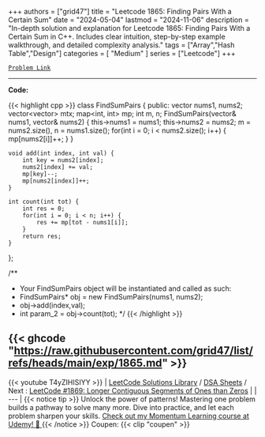 
+++
authors = ["grid47"]
title = "Leetcode 1865: Finding Pairs With a Certain Sum"
date = "2024-05-04"
lastmod = "2024-11-06"
description = "In-depth solution and explanation for Leetcode 1865: Finding Pairs With a Certain Sum in C++. Includes clear intuition, step-by-step example walkthrough, and detailed complexity analysis."
tags = ["Array","Hash Table","Design"]
categories = [
    "Medium"
]
series = ["Leetcode"]
+++



[`Problem Link`](https://leetcode.com/problems/finding-pairs-with-a-certain-sum/description/)

---
**Code:**

{{< highlight cpp >}}
class FindSumPairs {
public:
    vector<int> nums1, nums2;
    vector<vector<int>> mtx;
    map<int, int> mp;
    int m, n;
    FindSumPairs(vector<int>& nums1, vector<int>& nums2) {
        this->nums1 = nums1;
        this->nums2 = nums2;
        m = nums2.size(), n = nums1.size();
        for(int i = 0; i < nums2.size(); i++) {
                mp[nums2[i]]++;
        }
    }
    
    void add(int index, int val) {
        int key = nums2[index];
        nums2[index] += val;
        mp[key]--;
        mp[nums2[index]]++;
    }
    
    int count(int tot) {
        int res = 0;
        for(int i = 0; i < n; i++) {
            res += mp[tot - nums1[i]];
        }
        return res;
    }
};

/**
 * Your FindSumPairs object will be instantiated and called as such:
 * FindSumPairs* obj = new FindSumPairs(nums1, nums2);
 * obj->add(index,val);
 * int param_2 = obj->count(tot);
 */
{{< /highlight >}}

{{< ghcode "https://raw.githubusercontent.com/grid47/list/refs/heads/main/exp/1865.md" >}}
---
{{< youtube T4yZIHISIYY >}}
| [LeetCode Solutions Library](https://grid47.xyz/leetcode/) / [DSA Sheets](https://grid47.xyz/sheets/) / Next : [LeetCode #1869: Longer Contiguous Segments of Ones than Zeros](https://grid47.xyz/posts/leetcode-1869-longer-contiguous-segments-of-ones-than-zeros-solution/) |
| --- |
{{< notice tip >}}
Unlock the power of patterns! Mastering one problem builds a pathway to solve many more. Dive into practice, and let each problem sharpen your skills. [Check out my Momentum Learning course at Udemy! 🚀 ](https://www.udemy.com/course/algorithms-and-data-structures-in-cpp/)
{{< /notice >}}
Coupen: {{< clip "coupen" >}}
